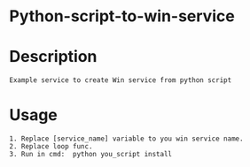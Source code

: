 # Python-script-to-win-service  

# Description
    Example service to create Win service from python script 

# Usage
    1. Replace [service_name] variable to you win service name.
    2. Replace loop func.
    3. Run in cmd:  python you_script install
